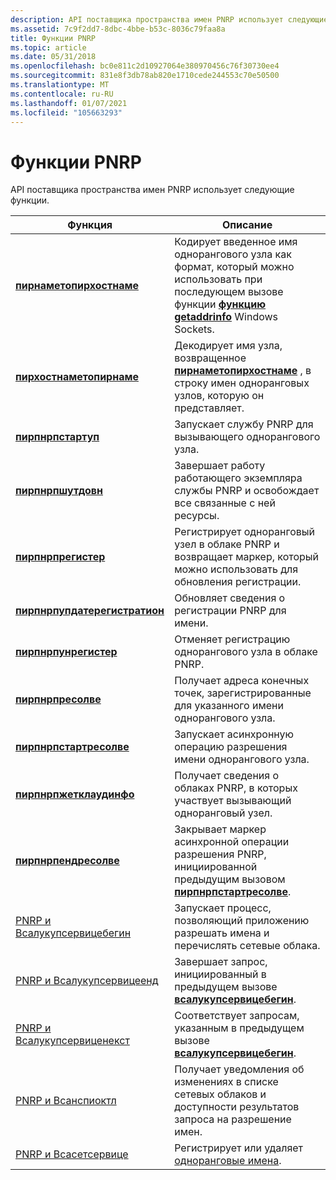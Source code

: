 ```yaml
---
description: API поставщика пространства имен PNRP использует следующие функции.
ms.assetid: 7c9f2dd7-8dbc-4bbe-b53c-8036c79faa8a
title: Функции PNRP
ms.topic: article
ms.date: 05/31/2018
ms.openlocfilehash: bc0e811c2d10927064e380970456c76f30730ee4
ms.sourcegitcommit: 831e8f3db78ab820e1710cede244553c70e50500
ms.translationtype: MT
ms.contentlocale: ru-RU
ms.lasthandoff: 01/07/2021
ms.locfileid: "105663293"
---
```

# <a name="pnrp-functions"></a>Функции PNRP

API поставщика пространства имен PNRP использует следующие функции.



| Функция                                                             | Описание                                                                                                                                                  |
|----------------------------------------------------------------------|--------------------------------------------------------------------------------------------------------------------------------------------------------------|
| [**пирнаметопирхостнаме**](/windows/desktop/api/P2P/nf-p2p-peernametopeerhostname)             | Кодирует введенное имя однорангового узла как формат, который можно использовать при последующем вызове функции [**функцию getaddrinfo**](/windows/desktop/api/ws2tcpip/nf-ws2tcpip-getaddrinfo) Windows Sockets. |
| [**пирхостнаметопирнаме**](/windows/desktop/api/P2P/nf-p2p-peerhostnametopeername)             | Декодирует имя узла, возвращенное [**пирнаметопирхостнаме**](/windows/desktop/api/P2P/nf-p2p-peernametopeerhostname) , в строку имен одноранговых узлов, которую он представляет.                            |
| [**пирпнрпстартуп**](/windows/desktop/api/P2P/nf-p2p-peerpnrpstartup)                           | Запускает службу PNRP для вызывающего однорангового узла.                                                                                |
| [**пирпнрпшутдовн**](/windows/desktop/api/P2P/nf-p2p-peerpnrpshutdown)                         | Завершает работу работающего экземпляра службы PNRP и освобождает все связанные с ней ресурсы.                             |
| [**пирпнрпрегистер**](/windows/desktop/api/P2P/nf-p2p-peerpnrpregister)                         | Регистрирует одноранговый узел в облаке PNRP и возвращает маркер, который можно использовать для обновления регистрации.                                                           |
| [**пирпнрпупдатерегистратион**](/windows/desktop/api/P2P/nf-p2p-peerpnrpupdateregistration)     | Обновляет сведения о регистрации PNRP для имени.                                                                                                        |
| [**пирпнрпунрегистер**](/windows/desktop/api/P2P/nf-p2p-peerpnrpunregister)                     | Отменяет регистрацию однорангового узла в облаке PNRP.                                                                                                                        |
| [**пирпнрпресолве**](/windows/desktop/api/P2P/nf-p2p-peerpnrpresolve)                           | Получает адреса конечных точек, зарегистрированные для указанного имени однорангового узла.                                                                                        |
| [**пирпнрпстартресолве**](/windows/desktop/api/P2P/nf-p2p-peerpnrpstartresolve)                 | Запускает асинхронную операцию разрешения имени однорангового узла.                                                                                                       |
| [**пирпнрпжетклаудинфо**](/windows/desktop/api/P2P/nf-p2p-peerpnrpgetcloudinfo)                 | Получает сведения о облаках PNRP, в которых участвует вызывающий одноранговый узел.                                         |
| [**пирпнрпендресолве**](/windows/desktop/api/P2P/nf-p2p-peerpnrpendresolve)                     | Закрывает маркер асинхронной операции разрешения PNRP, инициированной предыдущим вызовом [**пирпнрпстартресолве**](/windows/desktop/api/P2P/nf-p2p-peerpnrpstartresolve).      |
| [PNRP и Всалукупсервицебегин](pnrp-and-wsalookupservicebegin.md) | Запускает процесс, позволяющий приложению разрешать имена и перечислять сетевые облака.                                                                 |
| [PNRP и Всалукупсервицеенд](pnrp-and-wsalookupserviceend.md)     | Завершает запрос, инициированный в предыдущем вызове [**всалукупсервицебегин**](winsock-nsp-reference-links.md).                                             |
| [PNRP и Всалукупсервиценекст](pnrp-and-wsalookupservicenext.md)   | Соответствует запросам, указанным в предыдущем вызове [**всалукупсервицебегин**](winsock-nsp-reference-links.md).                                                |
| [PNRP и Всанспиоктл](pnrp-and-wsanspioctl.md)                     | Получает уведомления об изменениях в списке сетевых облаков и доступности результатов запроса на разрешение имен.                                     |
| [PNRP и Всасетсервице](pnrp-and-wsasetservice.md)                 | Регистрирует или удаляет [одноранговые имена](peer-names.md).                                                                                                           |



 

 

 

